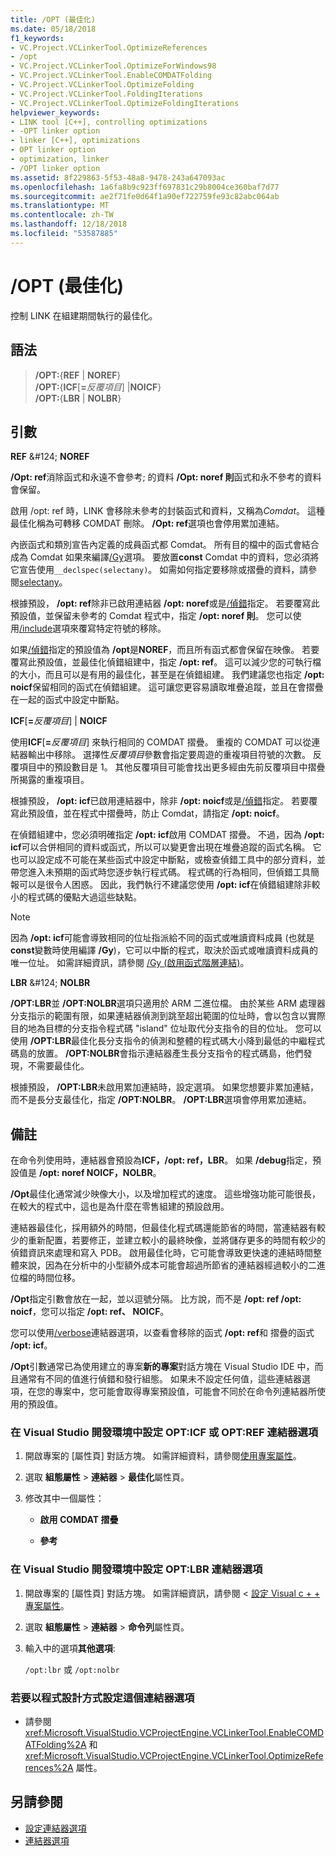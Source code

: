 ```yaml
---
title: /OPT (最佳化)
ms.date: 05/18/2018
f1_keywords:
- VC.Project.VCLinkerTool.OptimizeReferences
- /opt
- VC.Project.VCLinkerTool.OptimizeForWindows98
- VC.Project.VCLinkerTool.EnableCOMDATFolding
- VC.Project.VCLinkerTool.OptimizeFolding
- VC.Project.VCLinkerTool.FoldingIterations
- VC.Project.VCLinkerTool.OptimizeFoldingIterations
helpviewer_keywords:
- LINK tool [C++], controlling optimizations
- -OPT linker option
- linker [C++], optimizations
- OPT linker option
- optimization, linker
- /OPT linker option
ms.assetid: 8f229863-5f53-48a8-9478-243a647093ac
ms.openlocfilehash: 1a6fa8b9c923ff697831c29b8004ce360baf7d77
ms.sourcegitcommit: ae2f71fe0d64f1a90ef722759fe93c82abc064ab
ms.translationtype: MT
ms.contentlocale: zh-TW
ms.lasthandoff: 12/18/2018
ms.locfileid: "53587885"
---
```

# <a name="opt-optimizations"></a>/OPT (最佳化)

控制 LINK 在組建期間執行的最佳化。

## <a name="syntax"></a>語法

> **/OPT:**{**REF** | **NOREF**}<br/>
> **/OPT:**{**ICF**[**=**_反覆項目_] |**NOICF**}<br/>
> **/OPT:**{**LBR** | **NOLBR**}

## <a name="arguments"></a>引數

**REF** &AMP;#124; **NOREF**

**/Opt: ref**消除函式和永遠不會參考; 的資料 **/Opt: noref 則**函式和永不參考的資料會保留。

啟用 /opt: ref 時，LINK 會移除未參考的封裝函式和資料，又稱為*Comdat*。 這種最佳化稱為可轉移 COMDAT 刪除。 **/Opt: ref**選項也會停用累加連結。

內嵌函式和類別宣告內定義的成員函式都 Comdat。 所有目的檔中的函式會結合成為 Comdat 如果來編譯[/Gy](../../build/reference/gy-enable-function-level-linking.md)選項。 要放置**const** Comdat 中的資料，您必須將它宣告使用`__declspec(selectany)`。 如需如何指定要移除或摺疊的資料，請參閱[selectany](../../cpp/selectany.md)。

根據預設， **/opt: ref**除非已啟用連結器 **/opt: noref**或是[/偵錯](../../build/reference/debug-generate-debug-info.md)指定。 若要覆寫此預設值，並保留未參考的 Comdat 程式中，指定 **/opt: noref 則**。 您可以使用[/include](../../build/reference/include-force-symbol-references.md)選項來覆寫特定符號的移除。

如果[/偵錯](../../build/reference/debug-generate-debug-info.md)指定的預設值為 **/opt**是**NOREF**，而且所有函式都會保留在映像。 若要覆寫此預設值，並最佳化偵錯組建中，指定 **/opt: ref**。 這可以減少您的可執行檔的大小，而且可以是有用的最佳化，甚至是在偵錯組建。 我們建議您也指定 **/opt: noicf**保留相同的函式在偵錯組建。 這可讓您更容易讀取堆疊追蹤，並且在會摺疊在一起的函式中設定中斷點。

**ICF**\[**=**_反覆項目_] &#124; **NOICF**

使用**ICF**\[**=**_反覆項目_] 來執行相同的 COMDAT 摺疊。 重複的 COMDAT 可以從連結器輸出中移除。 選擇性*反覆項目*參數會指定要周遊的重複項目符號的次數。 反覆項目中的預設數目是 1。 其他反覆項目可能會找出更多經由先前反覆項目中摺疊所揭露的重複項目。

根據預設， **/opt: icf**已啟用連結器中，除非 **/opt: noicf**或是[/偵錯](../../build/reference/debug-generate-debug-info.md)指定。 若要覆寫此預設值，並在程式中摺疊時，防止 Comdat，請指定 **/opt: noicf**。

在偵錯組建中，您必須明確指定 **/opt: icf**啟用 COMDAT 摺疊。 不過，因為 **/opt: icf**可以合併相同的資料或函式，所以可以變更會出現在堆疊追蹤的函式名稱。 它也可以設定成不可能在某些函式中設定中斷點，或檢查偵錯工具中的部分資料，並帶您進入未預期的函式時您逐步執行程式碼。 程式碼的行為相同，但偵錯工具簡報可以是很令人困惑。 因此，我們執行不建議您使用 **/opt: icf**在偵錯組建除非較小的程式碼的優點大過這些缺點。

> [!NOTE]
> 因為 **/opt: icf**可能會導致相同的位址指派給不同的函式或唯讀資料成員 (也就是**const**變數時使用編譯 **/Gy**)，它可以中斷的程式，取決於函式或唯讀資料成員的唯一位址。 如需詳細資訊，請參閱 [/Gy (啟用函式階層連結)](../../build/reference/gy-enable-function-level-linking.md)。

**LBR** &AMP;#124; **NOLBR**

**/OPT:LBR**並 **/OPT:NOLBR**選項只適用於 ARM 二進位檔。 由於某些 ARM 處理器分支指示的範圍有限，如果連結器偵測到跳至超出範圍的位址時，會以包含以實際目的地為目標的分支指令程式碼 "island" 位址取代分支指令的目的位址。 您可以使用 **/OPT:LBR**最佳化長分支指令的偵測和整體的程式碼大小降到最低的中繼程式碼島的放置。 **/OPT:NOLBR**會指示連結器產生長分支指令的程式碼島，他們發現，不需要最佳化。

根據預設， **/OPT:LBR**未啟用累加連結時，設定選項。 如果您想要非累加連結，而不是長分支最佳化，指定 **/OPT:NOLBR**。 **/OPT:LBR**選項會停用累加連結。

## <a name="remarks"></a>備註

在命令列使用時，連結器會預設為**ICF，/opt: ref，LBR**。 如果 **/debug**指定，預設值是 **/opt: noref NOICF，NOLBR**。

**/Opt**最佳化通常減少映像大小，以及增加程式的速度。 這些增強功能可能很長，在較大的程式中，這也是為什麼在零售組建的預設啟用。

連結器最佳化，採用額外的時間，但最佳化程式碼還能節省的時間，當連結器有較少的重新配置，若要修正，並建立較小的最終映像，並將儲存更多的時間有較少的偵錯資訊來處理和寫入 PDB。 啟用最佳化時，它可能會導致更快速的連結時間整體來說，因為在分析中的小型額外成本可能會超過所節省的連結器經過較小的二進位檔的時間位移。

**/Opt**指定引數會放在一起，並以逗號分隔。 比方說，而不是 **/opt: ref /opt: noicf**，您可以指定 **/opt: ref、 NOICF**。

您可以使用[/verbose](../../build/reference/verbose-print-progress-messages.md)連結器選項，以查看會移除的函式 **/opt: ref**和 摺疊的函式 **/opt: icf**。

**/Opt**引數通常已為使用建立的專案**新的專案**對話方塊在 Visual Studio IDE 中，而且通常有不同的值進行偵錯和發行組態。 如果未不設定任何值，這些連結器選項，在您的專案中，您可能會取得專案預設值，可能會不同於在命令列連結器所使用的預設值。

### <a name="to-set-the-opticf-or-optref-linker-option-in-the-visual-studio-development-environment"></a>在 Visual Studio 開發環境中設定 OPT:ICF 或 OPT:REF 連結器選項

1. 開啟專案的 [屬性頁]  對話方塊。 如需詳細資料，請參閱[使用專案屬性](../../ide/working-with-project-properties.md)。

1. 選取 **組態屬性** > **連結器** > **最佳化**屬性頁。

1. 修改其中一個屬性：

   - **啟用 COMDAT 摺疊**

   - **參考**

### <a name="to-set-the-optlbr-linker-option-in-the-visual-studio-development-environment"></a>在 Visual Studio 開發環境中設定 OPT:LBR 連結器選項

1. 開啟專案的 [屬性頁]  對話方塊。 如需詳細資訊，請參閱 <<c0> [ 設定 Visual c + + 專案屬性](../../ide/working-with-project-properties.md)。

1. 選取 **組態屬性** > **連結器** > **命令列**屬性頁。

1. 輸入中的選項**其他選項**:

   `/opt:lbr` 或 `/opt:nolbr`

### <a name="to-set-this-linker-option-programmatically"></a>若要以程式設計方式設定這個連結器選項

- 請參閱 <xref:Microsoft.VisualStudio.VCProjectEngine.VCLinkerTool.EnableCOMDATFolding%2A> 和 <xref:Microsoft.VisualStudio.VCProjectEngine.VCLinkerTool.OptimizeReferences%2A> 屬性。

## <a name="see-also"></a>另請參閱

- [設定連結器選項](../../build/reference/setting-linker-options.md)
- [連結器選項](../../build/reference/linker-options.md)
